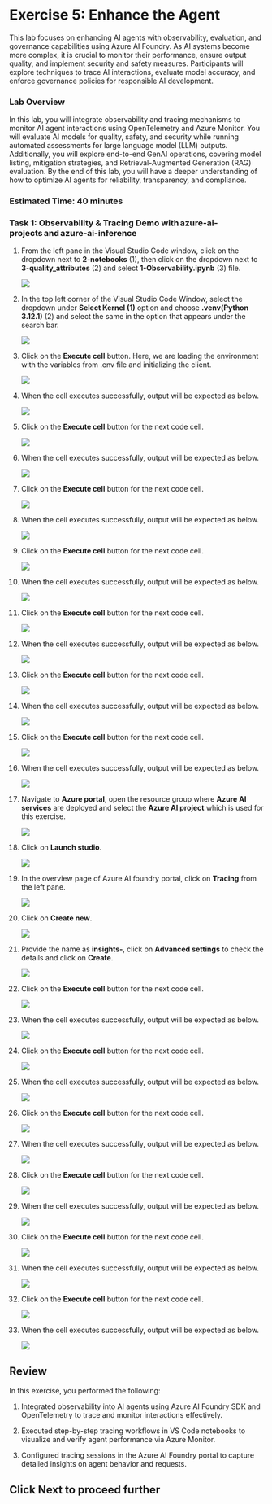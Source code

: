 # Exercise 5: Enhance the Agent 

This lab focuses on enhancing AI agents with observability, evaluation, and governance capabilities using Azure AI Foundry. As AI systems become more complex, it is crucial to monitor their performance, ensure output quality, and implement security and safety measures. Participants will explore techniques to trace AI interactions, evaluate model accuracy, and enforce governance policies for responsible AI development.

### Lab Overview

In this lab, you will integrate observability and tracing mechanisms to monitor AI agent interactions using OpenTelemetry and Azure Monitor. You will evaluate AI models for quality, safety, and security while running automated assessments for large language model (LLM) outputs. Additionally, you will explore end-to-end GenAI operations, covering model listing, mitigation strategies, and Retrieval-Augmented Generation (RAG) evaluation. By the end of this lab, you will have a deeper understanding of how to optimize AI agents for reliability, transparency, and compliance.

### Estimated Time: 40 minutes

### Task 1: Observability & Tracing Demo with azure-ai-projects and azure-ai-inference

1. From the left pane in the Visual Studio Code window, click on the dropdown next to **2-notebooks** (1), then click on the dropdown next to **3-quality_attributes** (2) and select **1-Observability.ipynb** (3) file.

    ![](../images/ex5-task1-1.png)

1. In the top left corner of the Visual Studio Code Window, select the dropdown under **Select Kernel (1)** option and choose **.venv(Python 3.12.1)** (2) and select the same in the option that appears under the search bar.

    ![](../images/ai2.png)

1. Click on the **Execute cell** button. Here, we are loading the environment with the variables from .env file and initializing the client.

    ![](../images/ex5-task1-2.png)

1. When the cell executes successfully, output will be expected as below.

    ![](../images/ex5-task1-3.png)

1. Click on the **Execute cell** button for the next code cell.

    ![](../images/ex5-task1-4.png)

1. When the cell executes successfully, output will be expected as below.

    ![](../images/ex5-task1-5.png)

1. Click on the **Execute cell** button for the next code cell.

    ![](../images/ex5-task1-6.png)

1. When the cell executes successfully, output will be expected as below.

    ![](../images/ex5-task1-7.png)

1. Click on the **Execute cell** button for the next code cell.

    ![](../images/ex5-task1-8.png)

1. When the cell executes successfully, output will be expected as below.

    ![](../images/ex5-task1-9.png)

1. Click on the **Execute cell** button for the next code cell.

    ![](../images/ex5-task1-10.png)

1. When the cell executes successfully, output will be expected as below.

    ![](../images/ex5-task1-11.png)

1. Click on the **Execute cell** button for the next code cell.

    ![](../images/ex5-task1-12.png)

1. When the cell executes successfully, output will be expected as below.

    ![](../images/ex5-task1-13.png)

1. Click on the **Execute cell** button for the next code cell.

    ![](../images/ex5-task1-14.png)

1. When the cell executes successfully, output will be expected as below.

    ![](../images/ex5-task1-15.png)

1. Navigate to **Azure portal**, open the resource group where **Azure AI services** are deployed and select the **Azure AI project** which is used for this exercise.

    ![](../images/ex5-task1-17.png)

1. Click on **Launch studio**.

    ![](../images/ex5-task1-18.png)

1. In the overview page of Azure AI foundry portal, click on **Tracing** from the left pane.

    ![](../images/ex5-task1-19.png)

1. Click on **Create new**.

    ![](../images/ex5-task1-20.png)

1. Provide the name as **insights-<inject key="DeploymentID"></inject>**, click on **Advanced settings** to check the details and click on **Create**.

    ![](../images/ex5-task1-21.png)    

1. Click on the **Execute cell** button for the next code cell.

    ![](../images/ex5-task1-16.png)

1. When the cell executes successfully, output will be expected as below.

    ![](../images/ex5-task1-22.png)

1. Click on the **Execute cell** button for the next code cell.

    ![](../images/ex5-task1-23.png)

1. When the cell executes successfully, output will be expected as below.

    ![](../images/ex5-task1-24.png)

1. Click on the **Execute cell** button for the next code cell.

    ![](../images/ex5-task1-25.png)

1. When the cell executes successfully, output will be expected as below.

    ![](../images/ex5-task1-26.png)

1. Click on the **Execute cell** button for the next code cell.

    ![](../images/ex5-task1-27.png)

1. When the cell executes successfully, output will be expected as below.

    ![](../images/ex5-task1-28.png)

1. Click on the **Execute cell** button for the next code cell.

    ![](../images/ex5-task1-29.png)

1. When the cell executes successfully, output will be expected as below.

    ![](../images/ex5-task1-30.png)

1. Click on the **Execute cell** button for the next code cell.

    ![](../images/ex5-task1-31.png)

1. When the cell executes successfully, output will be expected as below.

    ![](../images/ex5-task1-32.png)

## Review
 
In this exercise, you performed the following:

 1. Integrated observability into AI agents using Azure AI Foundry SDK and OpenTelemetry to trace and monitor interactions effectively.

 2. Executed step-by-step tracing workflows in VS Code notebooks to visualize and verify agent performance via Azure Monitor.

3. Configured tracing sessions in the Azure AI Foundry portal to capture detailed insights on agent behavior and requests.

## Click Next to proceed further
